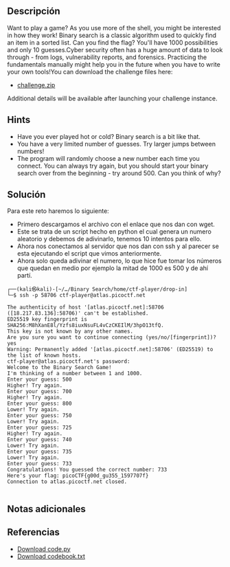 ## **Descripción**
Want to play a game? As you use more of the shell, you might be interested in how they work! Binary search is a classic algorithm used to quickly find an item in a sorted list. Can you find the flag? You'll have 1000 possibilities and only 10 guesses.Cyber security often has a huge amount of data to look through - from logs, vulnerability reports, and forensics. Practicing the fundamentals manually might help you in the future when you have to write your own tools!You can download the challenge files here:

- [challenge.zip](https://artifacts.picoctf.net/c_atlas/19/challenge.zip)

Additional details will be available after launching your challenge instance.
## Hints
- Have you ever played hot or cold? Binary search is a bit like that.
- You have a very limited number of guesses. Try larger jumps between numbers!
- The program will randomly choose a new number each time you connect. You can always try again, but you should start your binary search over from the beginning - try around 500. Can you think of why?
## **Solución** 
Para este reto haremos lo siguiente:
- Primero descargamos el archivo con el enlace que nos dan con wget.
- Este se trata de un script hecho en python el cual genera un numero aleatorio y debemos de adivinarlo, tenemos 10 intentos para ello.
- Ahora nos conectamos al servidor que nos dan con ssh y al parecer se esta ejecutando el script que vimos anteriormente.
- Ahora solo queda adivinar el numero, lo que hice fue tomar los números que quedan en medio por ejemplo la mitad de 1000 es 500 y de ahí partí. 

```
┌──(kali㉿kali)-[~/…/Binary Search/home/ctf-player/drop-in]
└─$ ssh -p 58706 ctf-player@atlas.picoctf.net

The authenticity of host '[atlas.picoctf.net]:58706 ([18.217.83.136]:58706)' can't be established.
ED25519 key fingerprint is SHA256:M8hXanE8l/Yzfs8iuxNsuFL4vCzCKEIlM/3hpO13tfQ.
This key is not known by any other names.
Are you sure you want to continue connecting (yes/no/[fingerprint])? yes
Warning: Permanently added '[atlas.picoctf.net]:58706' (ED25519) to the list of known hosts.
ctf-player@atlas.picoctf.net's password: 
Welcome to the Binary Search Game!
I'm thinking of a number between 1 and 1000.
Enter your guess: 500
Higher! Try again.
Enter your guess: 700
Higher! Try again.
Enter your guess: 800
Lower! Try again.
Enter your guess: 750
Lower! Try again.
Enter your guess: 725
Higher! Try again.
Enter your guess: 740
Lower! Try again.
Enter your guess: 735
Lower! Try again.
Enter your guess: 733
Congratulations! You guessed the correct number: 733
Here's your flag: picoCTF{g00d_gu355_1597707f}
Connection to atlas.picoctf.net closed.


```

## **Notas adicionales**

## **Referencias**
- [Download code.py](https://artifacts.picoctf.net/c/1/code.py)
- [Download codebook.txt](https://artifacts.picoctf.net/c/1/codebook.txt)